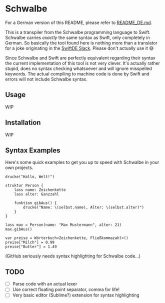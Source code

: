 # Schwalbe

For a German version of this README, please refer to [README_DE.md]().

This is a transpiler from the Schwalbe programming language to Swift. Schwalbe carries _exactly_ the same syntax as Swift, only completely in German. So basically the tool found here is nothing more than a translator for a joke originating in the [SwiftDE Slack](http://slack.swiftde.net). Please don't actually use it 😄

Since Schwalbe and Swift are perfectly equivalent regarding their syntax the current implementation of this tool is not very clever. It's actually rather stupid, does no syntax checking whatsoever and will ignore misspelled keywords. The actual compiling to machine code is done by Swift and errors will not include Schwalbe syntax.

## Usage

WIP

## Installation

WIP

## Syntax Examples

Here's some quick examples to get you up to speed with Schwalbe in your own projects.

```schwalbe
drucke("Hallo, Welt!")
```

```schwalbe
struktur Person {
	lass name: Zeichenkette
	lass alter: Ganzzahl
	
	funktion gibAus() {
		drucke("Name: \(selbst.name), Alter: \(selbst.alter)")
	}
}

lass max = Person(name: "Max Mustermann", alter: 21)
max.gibAus()
```

```schwalbe
var preise = Wörterbuch<Zeichenkette, Fließkommazahl>()
preise["Milch"] = 0.99
preise["Butter"] = 1.49
```

(GitHub seriously needs syntax highlighting for Schwalbe code...)

## TODO

- [ ] Parse code with an actual lexer
- [ ] Use correct floating point separator, comma for life!
- [ ] Very basic editor (Sublime?) extension for syntax highlighting
